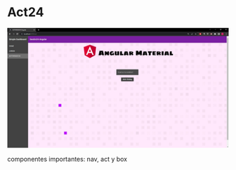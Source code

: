 # Act24

![iNICIO](https://github.com/Gyvoem/Asincronica24-angular/blob/master/src/assets/1.jpg)





componentes importantes: nav, act y box


<!-- <https://material.angular.io/guide/schematics>

ng generate @angular/material:navigation <component-name>

donde dice addcontent here, colocar el <routeroutlet>

ng generate @angular/material:table <component-name>

ng generate @angular/dashboard:table <component-name>

ng generate @angular/material:address-form <component-name> -->
